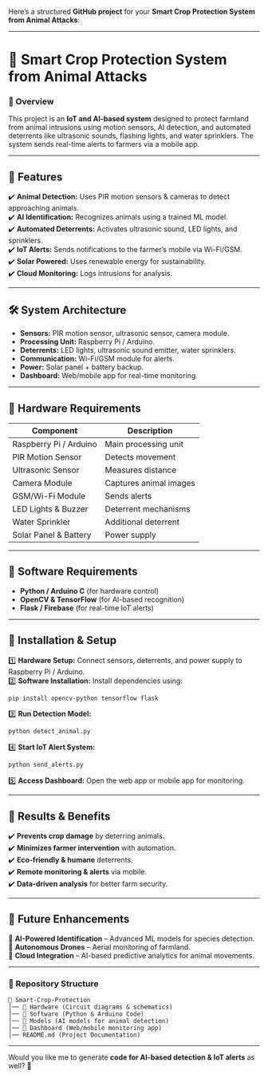 Here’s a structured **GitHub project** for your **Smart Crop Protection System from Animal Attacks**:  

---

# 🌱 Smart Crop Protection System from Animal Attacks  

### 🚀 Overview  
This project is an **IoT and AI-based system** designed to protect farmland from animal intrusions using motion sensors, AI detection, and automated deterrents like ultrasonic sounds, flashing lights, and water sprinklers. The system sends real-time alerts to farmers via a mobile app.

---

## 📌 Features  
✔️ **Animal Detection:** Uses PIR motion sensors & cameras to detect approaching animals.  
✔️ **AI Identification:** Recognizes animals using a trained ML model.  
✔️ **Automated Deterrents:** Activates ultrasonic sound, LED lights, and sprinklers.  
✔️ **IoT Alerts:** Sends notifications to the farmer’s mobile via Wi-Fi/GSM.  
✔️ **Solar Powered:** Uses renewable energy for sustainability.  
✔️ **Cloud Monitoring:** Logs intrusions for analysis.  

---

## 🛠️ System Architecture  
- **Sensors:** PIR motion sensor, ultrasonic sensor, camera module.  
- **Processing Unit:** Raspberry Pi / Arduino.  
- **Deterrents:** LED lights, ultrasonic sound emitter, water sprinklers.  
- **Communication:** Wi-Fi/GSM module for alerts.  
- **Power:** Solar panel + battery backup.  
- **Dashboard:** Web/mobile app for real-time monitoring.  

---

## 🔧 Hardware Requirements  
| Component | Description |
|-----------|------------|
| Raspberry Pi / Arduino | Main processing unit |
| PIR Motion Sensor | Detects movement |
| Ultrasonic Sensor | Measures distance |
| Camera Module | Captures animal images |
| GSM/Wi-Fi Module | Sends alerts |
| LED Lights & Buzzer | Deterrent mechanisms |
| Water Sprinkler | Additional deterrent |
| Solar Panel & Battery | Power supply |

---

## 📜 Software Requirements  
- **Python / Arduino C** (for hardware control)  
- **OpenCV & TensorFlow** (for AI-based recognition)  
- **Flask / Firebase** (for real-time IoT alerts)  

---

## 📌 Installation & Setup  

1️⃣ **Hardware Setup:** Connect sensors, deterrents, and power supply to Raspberry Pi / Arduino.  
2️⃣ **Software Installation:** Install dependencies using:  
   ```bash
   pip install opencv-python tensorflow flask
   ```  
3️⃣ **Run Detection Model:**  
   ```bash
   python detect_animal.py
   ```  
4️⃣ **Start IoT Alert System:**  
   ```bash
   python send_alerts.py
   ```  
5️⃣ **Access Dashboard:** Open the web app or mobile app for monitoring.  

---

## 🎯 Results & Benefits  
✔️ **Prevents crop damage** by deterring animals.  
✔️ **Minimizes farmer intervention** with automation.  
✔️ **Eco-friendly & humane** deterrents.  
✔️ **Remote monitoring & alerts** via mobile.  
✔️ **Data-driven analysis** for better farm security.  

---

## 📌 Future Enhancements  
🚀 **AI-Powered Identification** – Advanced ML models for species detection.  
🚀 **Autonomous Drones** – Aerial monitoring of farmland.  
🚀 **Cloud Integration** – AI-based predictive analytics for animal movements.  

---

### 📂 Repository Structure  
```
📁 Smart-Crop-Protection
│── 📂 Hardware (Circuit diagrams & schematics)
│── 📂 Software (Python & Arduino Code)
│── 📂 Models (AI models for animal detection)
│── 📂 Dashboard (Web/mobile monitoring app)
│── README.md (Project Documentation)
```

---

Would you like me to generate **code for AI-based detection & IoT alerts** as well? 🚀
